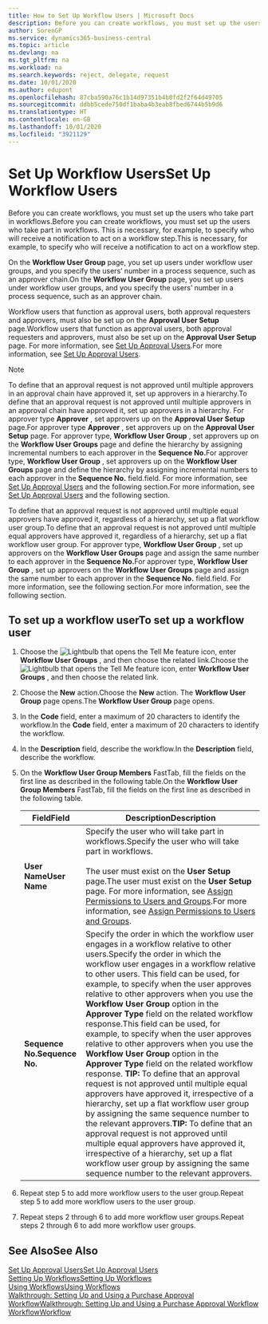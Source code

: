 ```yaml
---
title: How to Set Up Workflow Users | Microsoft Docs
description: Before you can create workflows, you must set up the users who take part in workflows. This is necessary, for example, to specify who will receive a notification to act on a workflow step.
author: SorenGP
ms.service: dynamics365-business-central
ms.topic: article
ms.devlang: na
ms.tgt_pltfrm: na
ms.workload: na
ms.search.keywords: reject, delegate, request
ms.date: 10/01/2020
ms.author: edupont
ms.openlocfilehash: 87cba590a76c1b14d97351b4b0fd2f2f64d49705
ms.sourcegitcommit: ddbb5cede750df1baba4b3eab8fbed6744b5b9d6
ms.translationtype: HT
ms.contentlocale: en-GB
ms.lasthandoff: 10/01/2020
ms.locfileid: "3921129"
---
```

# <a name="set-up-workflow-users"></a><span data-ttu-id="02a30-104">Set Up Workflow Users</span><span class="sxs-lookup"><span data-stu-id="02a30-104">Set Up Workflow Users</span></span>

<span data-ttu-id="02a30-105">Before you can create workflows, you must set up the users who take part in workflows.</span><span class="sxs-lookup"><span data-stu-id="02a30-105">Before you can create workflows, you must set up the users who take part in workflows.</span></span> <span data-ttu-id="02a30-106">This is necessary, for example, to specify who will receive a notification to act on a workflow step.</span><span class="sxs-lookup"><span data-stu-id="02a30-106">This is necessary, for example, to specify who will receive a notification to act on a workflow step.</span></span>  

<span data-ttu-id="02a30-107">On the **Workflow User Group** page, you set up users under workflow user groups, and you specify the users’ number in a process sequence, such as an approver chain.</span><span class="sxs-lookup"><span data-stu-id="02a30-107">On the **Workflow User Group** page, you set up users under workflow user groups, and you specify the users’ number in a process sequence, such as an approver chain.</span></span>  

<span data-ttu-id="02a30-108">Workflow users that function as approval users, both approval requesters and approvers, must also be set up on the **Approval User Setup** page.</span><span class="sxs-lookup"><span data-stu-id="02a30-108">Workflow users that function as approval users, both approval requesters and approvers, must also be set up on the **Approval User Setup** page.</span></span> <span data-ttu-id="02a30-109">For more information, see [Set Up Approval Users](across-how-to-set-up-approval-users.md).</span><span class="sxs-lookup"><span data-stu-id="02a30-109">For more information, see [Set Up Approval Users](across-how-to-set-up-approval-users.md).</span></span>  

> [!NOTE]  
> <span data-ttu-id="02a30-110">To define that an approval request is not approved until multiple approvers in an approval chain have approved it, set up approvers in a hierarchy.</span><span class="sxs-lookup"><span data-stu-id="02a30-110">To define that an approval request is not approved until multiple approvers in an approval chain have approved it, set up approvers in a hierarchy.</span></span> <span data-ttu-id="02a30-111">For approver type **Approver** , set approvers up on the **Approval User Setup** page.</span><span class="sxs-lookup"><span data-stu-id="02a30-111">For approver type **Approver** , set approvers up on the **Approval User Setup** page.</span></span> <span data-ttu-id="02a30-112">For approver type, **Workflow User Group** , set approvers up on the **Workflow User Groups** page and define the hierarchy by assigning incremental numbers to each approver in the **Sequence No.**</span><span class="sxs-lookup"><span data-stu-id="02a30-112">For approver type, **Workflow User Group** , set approvers up on the **Workflow User Groups** page and define the hierarchy by assigning incremental numbers to each approver in the **Sequence No.**</span></span> <span data-ttu-id="02a30-113">field.</span><span class="sxs-lookup"><span data-stu-id="02a30-113">field.</span></span> <span data-ttu-id="02a30-114">For more information, see [Set Up Approval Users](across-how-to-set-up-approval-users.md) and the following section.</span><span class="sxs-lookup"><span data-stu-id="02a30-114">For more information, see [Set Up Approval Users](across-how-to-set-up-approval-users.md) and the following section.</span></span>  
>
> <span data-ttu-id="02a30-115">To define that an approval request is not approved until multiple equal approvers have approved it, regardless of a hierarchy, set up a flat workflow user group.</span><span class="sxs-lookup"><span data-stu-id="02a30-115">To define that an approval request is not approved until multiple equal approvers have approved it, regardless of a hierarchy, set up a flat workflow user group.</span></span> <span data-ttu-id="02a30-116">For approver type, **Workflow User Group** , set up approvers on the **Workflow User Groups** page and assign the same number to each approver in the **Sequence No.**</span><span class="sxs-lookup"><span data-stu-id="02a30-116">For approver type, **Workflow User Group** , set up approvers on the **Workflow User Groups** page and assign the same number to each approver in the **Sequence No.**</span></span> <span data-ttu-id="02a30-117">field.</span><span class="sxs-lookup"><span data-stu-id="02a30-117">field.</span></span> <span data-ttu-id="02a30-118">For more information, see the following section.</span><span class="sxs-lookup"><span data-stu-id="02a30-118">For more information, see the following section.</span></span>  

## <a name="to-set-up-a-workflow-user"></a><span data-ttu-id="02a30-119">To set up a workflow user</span><span class="sxs-lookup"><span data-stu-id="02a30-119">To set up a workflow user</span></span>

1. <span data-ttu-id="02a30-120">Choose the ![Lightbulb that opens the Tell Me feature](media/ui-search/search_small.png "Tell me what you want to do") icon, enter **Workflow User Groups** , and then choose the related link.</span><span class="sxs-lookup"><span data-stu-id="02a30-120">Choose the ![Lightbulb that opens the Tell Me feature](media/ui-search/search_small.png "Tell me what you want to do") icon, enter **Workflow User Groups** , and then choose the related link.</span></span>  
2. <span data-ttu-id="02a30-121">Choose the **New** action.</span><span class="sxs-lookup"><span data-stu-id="02a30-121">Choose the **New** action.</span></span> <span data-ttu-id="02a30-122">The **Workflow User Group** page opens.</span><span class="sxs-lookup"><span data-stu-id="02a30-122">The **Workflow User Group** page opens.</span></span>  
3. <span data-ttu-id="02a30-123">In the **Code** field, enter a maximum of 20 characters to identify the workflow.</span><span class="sxs-lookup"><span data-stu-id="02a30-123">In the **Code** field, enter a maximum of 20 characters to identify the workflow.</span></span>  
4. <span data-ttu-id="02a30-124">In the **Description** field, describe the workflow.</span><span class="sxs-lookup"><span data-stu-id="02a30-124">In the **Description** field, describe the workflow.</span></span>  
5. <span data-ttu-id="02a30-125">On the **Workflow User Group Members** FastTab, fill the fields on the first line as described in the following table.</span><span class="sxs-lookup"><span data-stu-id="02a30-125">On the **Workflow User Group Members** FastTab, fill the fields on the first line as described in the following table.</span></span>  

    |<span data-ttu-id="02a30-126">Field</span><span class="sxs-lookup"><span data-stu-id="02a30-126">Field</span></span>|<span data-ttu-id="02a30-127">Description</span><span class="sxs-lookup"><span data-stu-id="02a30-127">Description</span></span>|  
    |---------------------------------|---------------------------------------|  
    |<span data-ttu-id="02a30-128">**User Name**</span><span class="sxs-lookup"><span data-stu-id="02a30-128">**User Name**</span></span>|<span data-ttu-id="02a30-129">Specify the user who will take part in workflows.</span><span class="sxs-lookup"><span data-stu-id="02a30-129">Specify the user who will take part in workflows.</span></span><br /><br /> <span data-ttu-id="02a30-130">The user must exist on the **User Setup** page.</span><span class="sxs-lookup"><span data-stu-id="02a30-130">The user must exist on the **User Setup** page.</span></span> <span data-ttu-id="02a30-131">For more information, see [Assign Permissions to Users and Groups](ui-define-granular-permissions.md).</span><span class="sxs-lookup"><span data-stu-id="02a30-131">For more information, see [Assign Permissions to Users and Groups](ui-define-granular-permissions.md).</span></span>|  
    |<span data-ttu-id="02a30-132">**Sequence No.**</span><span class="sxs-lookup"><span data-stu-id="02a30-132">**Sequence No.**</span></span>|<span data-ttu-id="02a30-133">Specify the order in which the workflow user engages in a workflow relative to other users.</span><span class="sxs-lookup"><span data-stu-id="02a30-133">Specify the order in which the workflow user engages in a workflow relative to other users.</span></span> <span data-ttu-id="02a30-134">This field can be used, for example, to specify when the user approves relative to other approvers when you use the **Workflow User Group** option in the **Approver Type** field on the related workflow response.</span><span class="sxs-lookup"><span data-stu-id="02a30-134">This field can be used, for example, to specify when the user approves relative to other approvers when you use the **Workflow User Group** option in the **Approver Type** field on the related workflow response.</span></span> <span data-ttu-id="02a30-135">**TIP:**  To define that an approval request is not approved until multiple equal approvers have approved it, irrespective of a hierarchy, set up a flat workflow user group by assigning the same sequence number to the relevant approvers.</span><span class="sxs-lookup"><span data-stu-id="02a30-135">**TIP:**  To define that an approval request is not approved until multiple equal approvers have approved it, irrespective of a hierarchy, set up a flat workflow user group by assigning the same sequence number to the relevant approvers.</span></span>|  
6. <span data-ttu-id="02a30-136">Repeat step 5 to add more workflow users to the user group.</span><span class="sxs-lookup"><span data-stu-id="02a30-136">Repeat step 5 to add more workflow users to the user group.</span></span>  
7. <span data-ttu-id="02a30-137">Repeat steps 2 through 6 to add more workflow user groups.</span><span class="sxs-lookup"><span data-stu-id="02a30-137">Repeat steps 2 through 6 to add more workflow user groups.</span></span>  

## <a name="see-also"></a><span data-ttu-id="02a30-138">See Also</span><span class="sxs-lookup"><span data-stu-id="02a30-138">See Also</span></span>

[<span data-ttu-id="02a30-139">Set Up Approval Users</span><span class="sxs-lookup"><span data-stu-id="02a30-139">Set Up Approval Users</span></span>](across-how-to-set-up-approval-users.md)  
[<span data-ttu-id="02a30-140">Setting Up Workflows</span><span class="sxs-lookup"><span data-stu-id="02a30-140">Setting Up Workflows</span></span>](across-set-up-workflows.md)  
[<span data-ttu-id="02a30-141">Using Workflows</span><span class="sxs-lookup"><span data-stu-id="02a30-141">Using Workflows</span></span>](across-use-workflows.md)  
[<span data-ttu-id="02a30-142">Walkthrough: Setting Up and Using a Purchase Approval Workflow</span><span class="sxs-lookup"><span data-stu-id="02a30-142">Walkthrough: Setting Up and Using a Purchase Approval Workflow</span></span>](walkthrough-setting-up-and-using-a-purchase-approval-workflow.md)  
[<span data-ttu-id="02a30-143">Workflow</span><span class="sxs-lookup"><span data-stu-id="02a30-143">Workflow</span></span>](across-workflow.md)  
